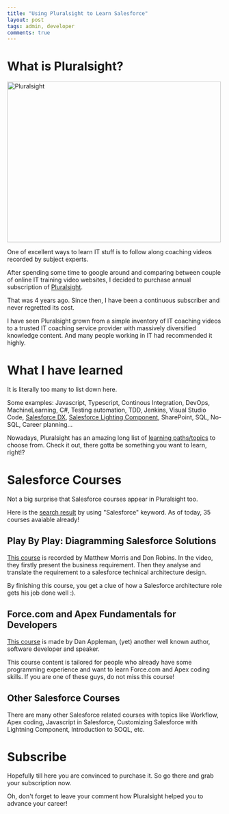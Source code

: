 ```yaml
---
title: "Using Pluralsight to Learn Salesforce"
layout: post
tags: admin, developer
comments: true
---
```


# What is Pluralsight?

<img src="http://www.salesforceway.com/wp-content/uploads/2018/02/pluralsight-logo_w_500.jpg" alt="Pluralsight" width="500" height="375" class="size-full wp-image-230" />

One of excellent ways to learn IT stuff is to follow along coaching videos recorded by subject experts.

After spending some time to google around and comparing between couple of online IT training video websites, I decided to purchase annual subscription of [Pluralsight](https://www.pluralsight.com/).

That was 4 years ago. Since then, I have been a continuous subscriber and never regretted its cost.

I have seen Pluralsight grown from a simple inventory of IT coaching videos to a trusted IT coaching service provider with massively diversified knowledge content. And many people working in IT had recommended it highly.

# What I have learned

It is literally too many to list down here. 

Some examples: Javascript, Typescript, Continous Integration, DevOps, MachineLearning, C#, Testing automation, TDD, Jenkins, Visual Studio Code, <a href="http://www.salesforceway.com/2017/12/sfdx-intro/" rel="noopener" target="_blank">Salesforce DX</a>, <a href="http://www.salesforceway.com/2018/01/prototyping-salesforce-1/" rel="noopener" target="_blank">Salesforce Lighting Component</a>, SharePoint, SQL, No-SQL, Career planning...

Nowadays, Pluralsight has an amazing long list of [learning paths/topics](https://app.pluralsight.com/paths) to choose from. Check it out, there gotta be something you want to learn, right!?

# Salesforce Courses

Not a big surprise that Salesforce courses appear in Pluralsight too.

Here is the [search result](https://app.pluralsight.com/library/search?q=salesforce) by using "Salesforce" keyword. As of today, 35 courses avaiable already!

## Play By Play: Diagramming Salesforce Solutions

[This course](https://app.pluralsight.com/library/courses/play-by-play-diagramming-salesforce-solutions/table-of-contents) is recorded by Matthew Morris and Don Robins. In the video, they firstly present the business requirement. Then they analyse and translate the requirement to a salesforce technical architecture design.

By finishing this course, you get a clue of how a Salesforce architecture role gets his job done well :).

## Force.com and Apex Fundamentals for Developers

[This course](https://app.pluralsight.com/library/courses/forcedotcom-apex-for-developers/table-of-contents) is made by Dan Appleman, (yet) another well known author, software developer and speaker.

This course content is tailored for people who already have some programming experience and want to learn Force.com and Apex coding skills. If you are one of these guys, do not miss this course!

## Other Salesforce Courses

There are many other Salesforce related courses with topics like Workflow, Apex coding, Javascript in Salesforce, Customizing Salesforce with Lightning Component, Introduction to SOQL, etc.

# Subscribe

Hopefully till here you are convinced to purchase it. So go there and grab your subscription now.

Oh, don't forget to leave your comment how Pluralsight helped you to advance your career!